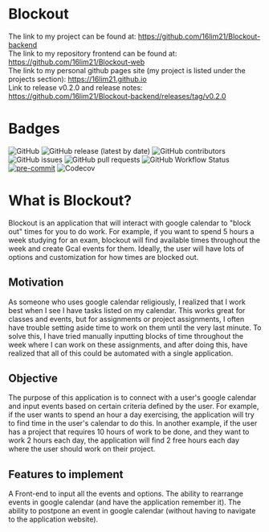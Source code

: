 # Blockout
The link to my project can be found at: https://github.com/16lim21/Blockout-backend<br/>
The link to my repository frontend can be found at: https://github.com/16lim21/Blockout-web<br/>
The link to my personal github pages site (my project is listed under the projects section): https://16lim21.github.io<br/>
Link to release v0.2.0 and release notes: https://github.com/16lim21/Blockout-backend/releases/tag/v0.2.0

# Badges
![GitHub](https://img.shields.io/github/license/16lim21/Blockout-backend)
![GitHub release (latest by date)](https://img.shields.io/github/v/release/16lim21/Blockout-backend)
![GitHub contributors](https://img.shields.io/github/contributors/16lim21/Blockout-backend)
![GitHub issues](https://img.shields.io/github/issues-raw/16lim21/Blockout-backend)
![GitHub pull requests](https://img.shields.io/github/issues-pr-raw/16lim21/Blockout-backend)
![GitHub Workflow Status](https://img.shields.io/github/workflow/status/16lim21/Blockout-backend/Django%20CI)
[![pre-commit](https://img.shields.io/badge/pre--commit-enabled-brightgreen?logo=pre-commit&logoColor=white)](https://github.com/pre-commit/pre-commit)
![Codecov](https://img.shields.io/codecov/c/github/16lim21/Blockout-backend)

# What is Blockout?
Blockout is an application that will interact with google calendar to "block out" times for you to do work. For example, if you want to spend 5 hours a week studying for an exam, blockout will find available times throughout the week and create Gcal events for them. Ideally, the user will have lots of options and customization for how times are blocked out.  

## Motivation
As someone who uses google calendar religiously, I realized that I work best when I see I have tasks listed on my calendar. This works great for classes and events, but for assignments or project assignments, I often have trouble setting aside time to work on them until the very last minute. To solve this, I have tried manually inputting blocks of time throughout the week where I can work on these assignments, and after doing this, have realized that all of this could be automated with a single application. 

## Objective
The purpose of this application is to connect with a user's google calendar and input events based on certain criteria defined by the user. For example, if the user wants to spend an hour a day exercising, the application will try to find time in the user's calendar to do this. In another example, if the user has a project that requires 10 hours of work to be done, and they want to work 2 hours each day, the application will find 2 free hours each day where the user should work on their project. 

## Features to implement
A Front-end to input all the events and options. The ability to rearrange events in google calendar (and have the application remember it). The ability to postpone an event in google calendar (without having to navigate to the application website). 
